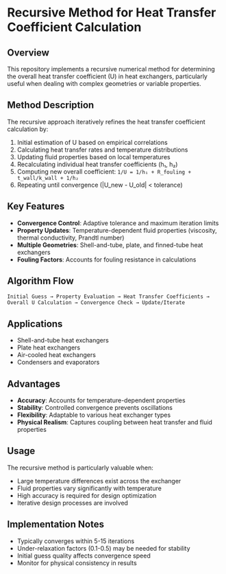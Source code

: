 # Recursive Method for Heat Transfer Coefficient Calculation

## Overview
This repository implements a recursive numerical method for determining the overall heat transfer coefficient (U) in heat exchangers, particularly useful when dealing with complex geometries or variable properties.

## Method Description
The recursive approach iteratively refines the heat transfer coefficient calculation by:
1. Initial estimation of U based on empirical correlations
2. Calculating heat transfer rates and temperature distributions
3. Updating fluid properties based on local temperatures
4. Recalculating individual heat transfer coefficients (h₁, h₂)
5. Computing new overall coefficient: `1/U = 1/h₁ + R_fouling + t_wall/k_wall + 1/h₂`
6. Repeating until convergence (|U_new - U_old| < tolerance)

## Key Features
- **Convergence Control**: Adaptive tolerance and maximum iteration limits
- **Property Updates**: Temperature-dependent fluid properties (viscosity, thermal conductivity, Prandtl number)
- **Multiple Geometries**: Shell-and-tube, plate, and finned-tube heat exchangers
- **Fouling Factors**: Accounts for fouling resistance in calculations

## Algorithm Flow
```
Initial Guess → Property Evaluation → Heat Transfer Coefficients → 
Overall U Calculation → Convergence Check → Update/Iterate
```

## Applications
- Shell-and-tube heat exchangers
- Plate heat exchangers  
- Air-cooled heat exchangers
- Condensers and evaporators

## Advantages
- **Accuracy**: Accounts for temperature-dependent properties
- **Stability**: Controlled convergence prevents oscillations
- **Flexibility**: Adaptable to various heat exchanger types
- **Physical Realism**: Captures coupling between heat transfer and fluid properties

## Usage
The recursive method is particularly valuable when:
- Large temperature differences exist across the exchanger
- Fluid properties vary significantly with temperature
- High accuracy is required for design optimization
- Iterative design processes are involved

## Implementation Notes
- Typically converges within 5-15 iterations
- Under-relaxation factors (0.1-0.5) may be needed for stability
- Initial guess quality affects convergence speed
- Monitor for physical consistency in results
